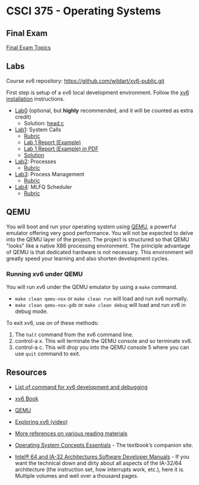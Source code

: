 # CSCI 375 - Operating Systems

## Final Exam

[Final Exam Topics](final-topics.md)

## Labs

Course xv6 repository: https://github.com/wildart/xv6-public.git

First step is setup of a xv6 local development environment. Follow the [xv6 installation](xv6-install.md) instructions.

- [Lab0](lab0.md) (optional, but **highly** recommended, and it will be counted as extra credit)
    - Solution: [head.c](https://github.com/wildart/xv6-public/blob/lab0-solution/head.c)
- [Lab1](lab1.md): System Calls
    - [Rubric](lab1-rubric.md)
    - [Lab 1 Report (Example)](lab1-report-example.md)
    - [Lab 1 Report (Example) in PDF](lab1-report-example.pdf)
    - [Solution](https://github.com/wildart/xv6-public/tree/lab1-solution)
- [Lab2](lab2.md): Processes
    - [Rubric](lab2-rubric.md)
- [Lab3](lab3.md): Process Management
    - [Rubric](lab3-rubric.md)
- [Lab4](lab4.md): MLFQ Scheduler
    - [Rubric](lab4-rubric.md)

## QEMU

You will boot and run your operating system using [QEMU](https://qemu.weilnetz.de/doc/qemu-doc.html), a powerful emulator offering very good performance. You will not be expected to delve into the QEMU layer of the project. The project is structured so that QEMU "looks" like a native X86 processing environment. The principle advantage of QEMU is that dedicated hardware is not necessary. This environment will greatly speed your learning and also shorten development cycles.

### Running xv6 under QEMU

You will run xv6 under the QEMU emulator by using a `make` command.

- `make clean qemu-nox` or `make clean run` will load and run xv6 normally.
- `make clean qemu-nox-gdb` or `make clean debug` will load and run xv6 in debug mode.

To exit xv6, use on of these methods:
1. The `halt` command from the xv6 command line.
2. control-a x. This will terminate the QEMU console and so terminate xv6.
3. control-a c. This will drop you into the QEMU console 5 where you can use `quit` command to exit.

## Resources

- [List of command for xv6 development and debugging](https://pdos.csail.mit.edu/6.828/2014/labguide.html)

- [xv6 Book](xv6-book-rev11.pdf)

- [QEMU](https://qemu.weilnetz.de/doc/qemu-doc.html)

- [Exploring xv6 (video)](https://www.youtube.com/watch?v=ktkAlbcoz7o)

- [More references on various reading materials](https://pdos.csail.mit.edu/6.828/2014/reference.html)

- [Operating System Concepts Essentials](http://codex.cs.yale.edu/avi/os-book/OSE2/index.html) - The textbook’s companion site.

- [Intel® 64 and IA-32 Architectures Software Developer Manuals](https://software.intel.com/en-us/articles/intel-sdm) - If you want the technical down and dirty about all aspects of the IA-32/64 architecture (the instruction set, how interrupts work, etc.), here it is. Multiple volumes and well over a thousand pages.
